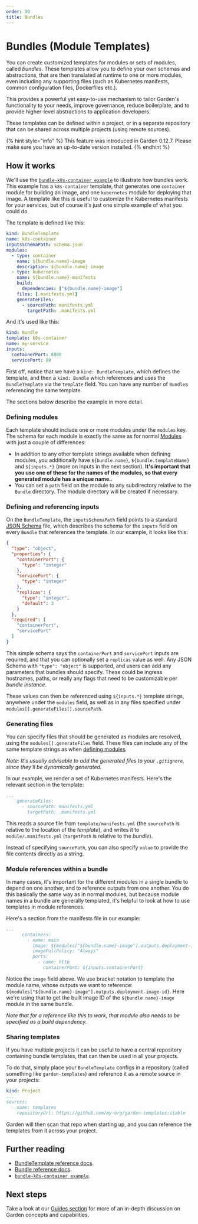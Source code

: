 ```yaml
---
order: 90
title: Bundles
---
```


# Bundles (Module Templates)

You can create customized templates for modules or sets of modules, called _bundles_. These templates allow you to define your own schemas and abstractions, that are then translated at runtime to one or more modules, even including any supporting files (such as Kubernetes manifests, common configuration files, Dockerfiles etc.).

This provides a powerful yet easy-to-use mechanism to tailor Garden's functionality to your needs, improve governance, reduce boilerplate, and to provide higher-level abstractions to application developers.

These templates can be defined within a project, or in a separate repository that can be shared across multiple projects (using remote sources).

{% hint style="info" %}
This feature was introduced in Garden 0.12.7. Please make sure you have an up-to-date version installed.
{% endhint %}

## How it works

We'll use the [`bundle-k8s-container example`](https://github.com/garden-io/garden/tree/master/examples/bundle-k8s-container) to illustrate how bundles work. This example has a `k8s-container` template, that generates one `container` module for building an image, and one `kubernetes` module for deploying that image. A template like this is useful to customize the Kubernetes manifests for your services, but of course it's just one simple example of what you could do.

The template is defined like this:

```yaml
kind: BundleTemplate
name: k8s-container
inputsSchemaPath: schema.json
modules:
  - type: container
    name: ${bundle.name}-image
    description: ${bundle.name} image
  - type: kubernetes
    name: ${bundle.name}-manifests
    build:
      dependencies: ["${bundle.name}-image"]
    files: [.manifests.yml]
    generateFiles:
      - sourcePath: manifests.yml
        targetPath: .manifests.yml
```

And it's used like this:

```yaml
kind: Bundle
template: k8s-container
name: my-service
inputs:
  containerPort: 8080
  servicePort: 80
```

First off, notice that we have a `kind: BundleTemplate`, which defines the template, and then a `kind: Bundle` which references and uses the `BundleTemplate` via the `template` field. You can have any number of `Bundle`s referencing the same template.

The sections below describe the example in more detail.

### Defining modules

Each template should include one or more modules under the `modules` key. The schema for each module is exactly the same as for normal [Modules](./modules.md) with just a couple of differences:

- In addition to any other template strings available when defining modules, you additionally have `${bundle.name}`, `${bundle.templateName}` and `${inputs.*}` (more on inputs in the next section). **It's important that you use one of these for the names of the modules, so that every generated module has a unique name.**.
- You can set a `path` field on the module to any subdirectory relative to the `Bundle` directory. The module directory will be created if necessary.

### Defining and referencing inputs

On the `BundleTemplate`, the `inputsSchemaPath` field points to a standard [JSON Schema](https://json-schema.org/) file, which describes the schema for the `inputs` field on every `Bundle` that references the template. In our example, it looks like this:

```json
{
  "type": "object",
  "properties": {
    "containerPort": {
      "type": "integer"
    },
    "servicePort": {
      "type": "integer"
    },
    "replicas": {
      "type": "integer",
      "default": 3
    }
  },
  "required": [
    "containerPort",
    "servicePort"
  ]
}
```

This simple schema says the `containerPort` and `servicePort` inputs are required, and that you can optionally set a `replicas` value as well. Any JSON Schema with `"type": "object"` is supported, and users can add any parameters that bundles should specify. These could be ingress hostnames, paths, or really any flags that need to be customizable per _bundle instance_.

These values can then be referenced using `${inputs.*}` template strings, anywhere under the `modules` field, as well as in any files specified under `modules[].generateFiles[].sourcePath`.

### Generating files

You can specify files that should be generated as modules are resolved, using the `modules[].generateFiles` field. These files can include any of the same template strings as when [defining modules](#defining-modules).

_Note: It's usually advisable to add the generated files to your `.gitignore`, since they'll be dynamically generated._

In our example, we render a set of Kubernetes manifests. Here's the relevant section in the template:

```yaml
...
    generateFiles:
      - sourcePath: manifests.yml
        targetPath: .manifests.yml
```

This reads a source file from `template/manifests.yml` (the `sourcePath` is relative to the location of the _template_), and writes it to `module/.manifests.yml` (`targetPath` is relative to the _bundle_).

Instead of specifying `sourcePath`, you can also specify `value` to provide the file contents directly as a string.

### Module references within a bundle

In many cases, it's important for the different modules in a single bundle to depend on one another, and to reference outputs from one another. You do this basically the same way as in normal modules, but because module names in a bundle are generally templated, it's helpful to look at how to use templates in module references.

Here's a section from the manifests file in our example:

```yaml
...
      containers:
        - name: main
          image: ${modules["${bundle.name}-image"].outputs.deployment-image-id}
          imagePullPolicy: "Always"
          ports:
            - name: http
              containerPort: ${inputs.containerPort}
```

Notice the `image` field above. We use bracket notation to template the module name, whose outputs we want to reference: `${modules["${bundle.name}-image"].outputs.deployment-image-id}`. Here we're using that to get the built image ID of the `${bundle.name}-image` module in the same bundle.

_Note that for a reference like this to work, that module also needs to be specified as a build dependency._

### Sharing templates

If you have multiple projects it can be useful to have a central repository containing bundle templates, that can then be used in all your projects.

To do that, simply place your `BundleTemplate` configs in a repository (called something like `garden-templates`) and reference it as a remote source in your projects:

```yaml
kind: Project
...
sources:
  - name: templates
    repositoryUrl: https://github.com/my-org/garden-templates:stable
```

Garden will then scan that repo when starting up, and you can reference the templates from it across your project.

## Further reading

- [BundleTemplate reference docs](../reference/bundle-template-config.md).
- [Bundle reference docs](../reference/bundle-config.md).
- [`bundle-k8s-container example`](https://github.com/garden-io/garden/tree/master/examples/bundle-k8s-container).

## Next steps

Take a look at our [Guides section](../guides/README.md) for more of an in-depth discussion on Garden concepts and capabilities.
